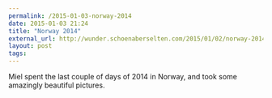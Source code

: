 ```yaml
---
permalink: /2015-01-03-norway-2014
date: 2015-01-03 21:24
title: "Norway 2014"
external_url: http://wunder.schoenaberselten.com/2015/01/02/norway-2014/
layout: post
tags: 
---
```


Miel spent the last couple of days of 2014 in Norway, and took some amazingly beautiful pictures.